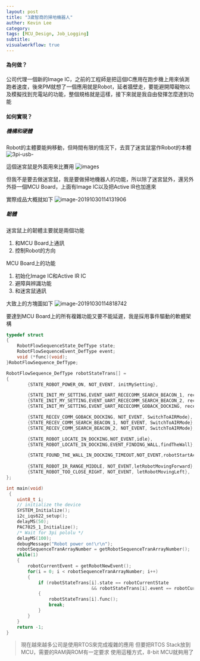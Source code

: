 ```yaml
---
layout: post
title: "3歲智商的掃地機器人"
auther: Kevin Lee
category: 
tags: [MCU_Design, Job_Logging]
subtitle:
visualworkflow: true
---
```


#### 為何做？

公司代理一個新的Image IC，之前的工程師是把這個IC應用在跑步機上用來偵測跑者速度，後來PM就想了一個應用就是Robot，延者牆壁走，要能避開障礙物以及模擬找到充電站的功能，整個規格就是這樣，接下來就是我自由發揮怎麼達到功能

#### 如何實現？

##### 機構和硬體

Robot的主體要能夠移動，但時間有限的情況下，去買了迷宮鼠當作Robot的本體
![3pi-usb-]({{site.baseurl}}/img/3pi-usb-.jpg)

這個迷宮鼠是外面用來比賽用
![images]({{site.baseurl}}/img/images.jpeg)

但我不是要去做迷宮鼠，我是要做掃地機器人的功能，所以除了迷宮鼠外，還另外外掛一個MCU Board，上面有Image IC以及把Active IR也加進來

實際成品大概就如下
![image-20191030114131906]({{site.baseurl}}/img/image-20191030114131906.png)

##### 韌體

迷宮鼠上的韌體主要就是兩個功能

1. 和MCU Board上通訊
2. 控制Robot的方向

MCU Board上的功能

1. 初始化Image IC和Active IR IC
2. 避障與辨識功能
3. 和迷宮鼠通訊

大致上的方塊圖如下
![image-20191030114818742]({{site.baseurl}}/img/image-20191030114818742.png)

要達到MCU Board上的所有複雜功能又要不能延遲，我是採用事件驅動的軟體架構

```C
typedef struct
{
	RobotFlowSequenceState_DefType state;
	RobotFlowSequenceEvent_DefType event;
	void (*func)(void);
}RobotFlowSequence_DefType;

RobotFlowSequence_DefType robotStateTrans[] =
{	
		{STATE_ROBOT_POWER_ON, NOT_EVENT, initMySetting},

		{STATE_INIT_MY_SETTING,EVENT_UART_RECECOMM_SEARCH_BEACON_1, receUartCommSearchBeacon1},
		{STATE_INIT_MY_SETTING,EVENT_UART_RECECOMM_SEARCH_BEACON_2, receUartCommSearchBeacon2},
		{STATE_INIT_MY_SETTING,EVENT_UART_RECECOMM_GOBACK_DOCKING, receUartCommGoBackDocking},

		{STATE_RECEV_COMM_GOBACK_DOCKING, NOT_EVENT, SwitchToAIRMode},
		{STATE_RECEV_COMM_SEARCH_BEACON_1, NOT_EVENT, SwitchToAIRMode},
		{STATE_RECEV_COMM_SEARCH_BEACON_2, NOT_EVENT, SwitchToAIRMode},

		{STATE_ROBOT_LOCATE_IN_DOCKING,NOT_EVENT,idle},
		{STATE_ROBOT_LOCATE_IN_DOCKING,EVENT_FINDING_WALL,findTheWall},

		{STATE_FOUND_THE_WALL_IN_DOCKING_TIMEOUT,NOT_EVENT,robotStartActing},
	
		{STATE_ROBOT_IR_RANGE_MIDDLE, NOT_EVENT,letRobotMovingForward},
		{STATE_ROBOT_TOO_CLOSE_RIGHT, NOT_EVENT, letRobotMovingLeft},	
};

int main(void)
 {
	uint8_t i;
    // initialize the device
    SYSTEM_Initialize();
    i2c_iqs622_setup();
    delayMS(50);
    PAC7025_1_Initialize();
    /* Wait for 3pi pololu */
    delayMS(100);
    debugMessage("Robot power on!\r\n");
    robotSequenceTranArrayNumber = getRobotSequenceTranArrayNumber();
    while(1)
    {
    	robotCurrentEvent = getRobotNewEvent();
    	for(i = 0; i < robotSequenceTranArrayNumber; i++)
    	{
    		if (robotStateTrans[i].state == robotCurrentState
    							&& robotStateTrans[i].event == robotCurrentEvent)
    		{
    			robotStateTrans[i].func();
    			break;
    		}
    	}
    }
    return -1;
}

```

> 現在越來越多公司是使用RTOS來完成複雜的應用
> 但要把RTOS Stack放到MCU，需要的RAM與ROM有一定要求
> 使用這種方式，8-bit MCU就夠用了



